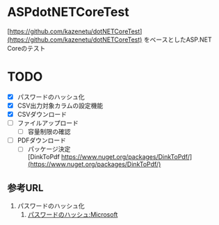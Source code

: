 # ASPdotNETCoreTest
[https://github.com/kazenetu/dotNETCoreTest](https://github.com/kazenetu/dotNETCoreTest) をベースとしたASP.NET Coreのテスト

# TODO
- [X] パスワードのハッシュ化
- [X] CSV出力対象カラムの設定機能
- [X] CSVダウンロード
- [ ] ファイルアップロード  
  - [ ] 容量制限の確認  
- [ ] PDFダウンロード  
  - [ ] パッケージ決定  
   [DinkToPdf https://www.nuget.org/packages/DinkToPdf/](https://www.nuget.org/packages/DinkToPdf/)
 
 ## 参考URL
 1.  パスワードのハッシュ化
     1. [パスワードのハッシュ:Microsoft](https://docs.microsoft.com/ja-jp/aspnet/core/security/data-protection/consumer-apis/password-hashing)
